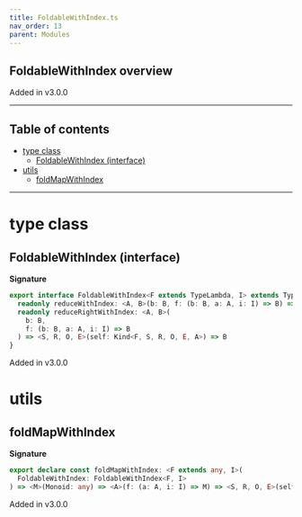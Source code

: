 ```yaml
---
title: FoldableWithIndex.ts
nav_order: 13
parent: Modules
---
```


## FoldableWithIndex overview

Added in v3.0.0

---

<h2 class="text-delta">Table of contents</h2>

- [type class](#type-class)
  - [FoldableWithIndex (interface)](#foldablewithindex-interface)
- [utils](#utils)
  - [foldMapWithIndex](#foldmapwithindex)

---

# type class

## FoldableWithIndex (interface)

**Signature**

```ts
export interface FoldableWithIndex<F extends TypeLambda, I> extends TypeClass<F> {
  readonly reduceWithIndex: <A, B>(b: B, f: (b: B, a: A, i: I) => B) => <S, R, O, E>(self: Kind<F, S, R, O, E, A>) => B
  readonly reduceRightWithIndex: <A, B>(
    b: B,
    f: (b: B, a: A, i: I) => B
  ) => <S, R, O, E>(self: Kind<F, S, R, O, E, A>) => B
}
```

Added in v3.0.0

# utils

## foldMapWithIndex

**Signature**

```ts
export declare const foldMapWithIndex: <F extends any, I>(
  FoldableWithIndex: FoldableWithIndex<F, I>
) => <M>(Monoid: any) => <A>(f: (a: A, i: I) => M) => <S, R, O, E>(self: any) => M
```

Added in v3.0.0
